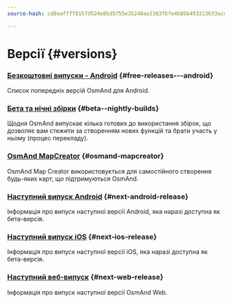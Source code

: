 ```yaml
---
source-hash: cd8aaffff8157d524e85d5755e35248ae2363fbfe4b85b493213633acdd0e60c

---
```

# Версії {#versions}

### [Безкоштовні випуски - Android](/docs/versions/free-versions) {#free-releases---android}

Список попередніх версій OsmAnd для Android.

### [Бета та нічні збірки](/docs/versions/nightly_versions) {#beta--nightly-builds}

Щодня OsmAnd випускає кілька готових до використання збірок, що дозволяє вам стежити за створенням нових функцій та брати участь у ньому (процес перекладу).

### [OsmAnd MapCreator](/docs/versions/map-creator) {#osmand-mapcreator}

OsmAnd Map Creator використовується для самостійного створення будь-яких карт, що підтримуються OsmAnd.

### [Наступний випуск Android](/docs/versions/future-android) {#next-android-release}

Інформація про випуск наступної версії Android, яка наразі доступна як бета-версія.

### [Наступний випуск iOS](/docs/versions/future-ios) {#next-ios-release}

Інформація про випуск наступної версії iOS, яка наразі доступна як бета-версія.

### [Наступний веб-випуск](/docs/versions/future-web) {#next-web-release}

Інформація про випуск наступної версії OsmAnd Web.